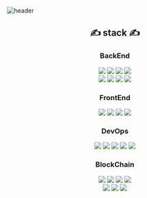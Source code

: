![header](https://capsule-render.vercel.app/api?type=waving&color=0969da&height=300&width=auto&section=header&text=JANG%20YOUNG%20HO&fontSize=90&animation=fadeIn&fontAlignY=38&descAlignY=51&descAlign=62)
<div align=center>
    <div align=center><h2>✍ stack ✍</h2></div>
    <h3> BackEnd </h3>
        <img src="https://img.shields.io/badge/Java-007396?style=flat&logo=Java&logoColor=white">
        <img src="https://img.shields.io/badge/Spring-6DB33F?style=for-the-badge&logo=Spring&logoColor=white">
        <img src="https://img.shields.io/badge/Spring Boot-6DB33F?style=for-the-badge&logo=Spring Boot&logoColor=white">
        <img src="https://img.shields.io/badge/Spring Security-6DB33F?style=for-the-badge&logo=Spring Security&logoColor=white"><br>
        <img src="https://img.shields.io/badge/Node.js-339933?style=for-the-badge&logo=Node.js&logoColor=white">
        <img src="https://img.shields.io/badge/Express-52B0E7?style=for-the-badge&logo=Express&logoColor=white">
        <img src="https://img.shields.io/badge/Sequelize-52B0E7?style=for-the-badge&logo=Sequelize&logoColor=white">
        <img src="https://img.shields.io/badge/PHP-777BB4?style=for-the-badge&logo=PHP&logoColor=white">
    <h3> FrontEnd </h3>
        <img src="https://img.shields.io/badge/Vue.js-4FC08D?style=for-the-badge&logo=Vue.js&logoColor=white">
        <img src="https://img.shields.io/badge/HTML5-E34F26?style=for-the-badge&logo=HTML5&logoColor=white">
        <img src="https://img.shields.io/badge/CSS3-1572B6?style=for-the-badge&logo=CSS3&logoColor=white">
        <img src="https://img.shields.io/badge/JavaScript-F7DF1E?style=for-the-badge&logo=JavaScript&logoColor=white">
    <h3> DevOps </h3>
        <img src="https://img.shields.io/badge/AWS EC2-232F3E?style=for-the-badge&logo=Amazon AWS&logoColor=white">
        <img src="https://img.shields.io/badge/Docker-2496ED?style=for-the-badge&logo=Docker&logoColor=white">
        <img src="https://img.shields.io/badge/MySQL-4479A1?style=for-the-badge&logo=MySQL&logoColor=white">
        <img src="https://img.shields.io/badge/MariaDB-003545?style=for-the-badge&logo=MariaDB&logoColor=white">
        <img src="https://img.shields.io/badge/Oracle-F80000?style=for-the-badge&logo=Oracle&logoColor=white">   
    <h3> BlockChain </h3>
        <img src="https://img.shields.io/badge/Solidity-363636?style=for-the-badge&logo=Solidity&logoColor=white">
        <img src="https://img.shields.io/badge/Ethereum-3C3C3D?style=for-the-badge&logo=Ethereum&logoColor=white">
        <img src="https://img.shields.io/badge/Web3.js-F16822?style=for-the-badge&logo=Web3.js&logoColor=white">
        <img src="https://img.shields.io/badge/Web3.java-F16822?style=for-the-badge&logo=Web3.js&logoColor=white"><br>
        <img src="https://img.shields.io/badge/ethers.js-4285F4?style=for-the-badge&logo=Google Cloud&logoColor=white">
        <img src="https://img.shields.io/badge/klaytn-FFCD00?style=for-the-badge&logo=Kakao&logoColor=white">
        <img src="https://img.shields.io/badge/caver.js-FFCD00?style=for-the-badge&logo=Kakao&logoColor=white">
</div>
